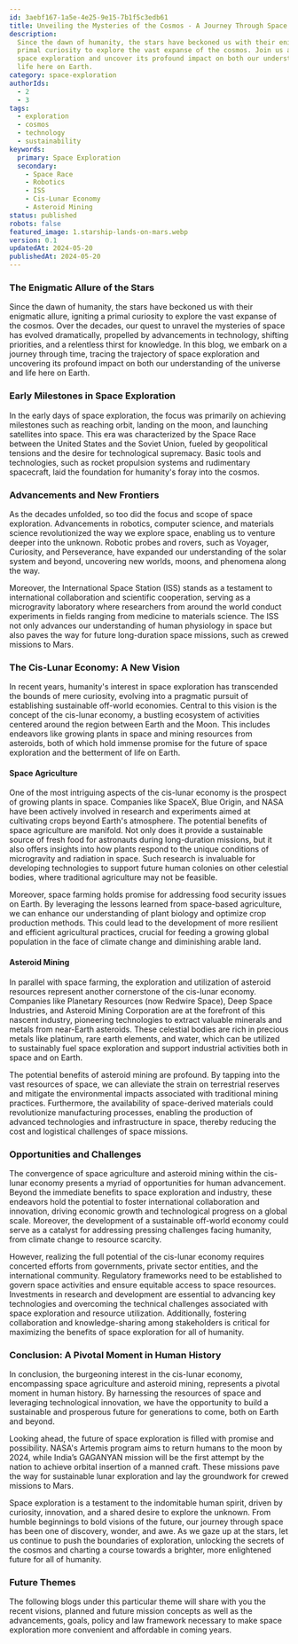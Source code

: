 ```yaml
---
id: 3aebf167-1a5e-4e25-9e15-7b1f5c3edb61
title: Unveiling the Mysteries of the Cosmos - A Journey Through Space Exploration
description:
  Since the dawn of humanity, the stars have beckoned us with their enigmatic allure, igniting a
  primal curiosity to explore the vast expanse of the cosmos. Join us as we trace the trajectory of
  space exploration and uncover its profound impact on both our understanding of the universe and
  life here on Earth.
category: space-exploration
authorIds:
  - 2
  - 3
tags:
  - exploration
  - cosmos
  - technology
  - sustainability
keywords:
  primary: Space Exploration
  secondary:
    - Space Race
    - Robotics
    - ISS
    - Cis-Lunar Economy
    - Asteroid Mining
status: published
robots: false
featured_image: 1.starship-lands-on-mars.webp
version: 0.1
updatedAt: 2024-05-20
publishedAt: 2024-05-20
---
```


### The Enigmatic Allure of the Stars

Since the dawn of humanity, the stars have beckoned us with their enigmatic allure, igniting a
primal curiosity to explore the vast expanse of the cosmos. Over the decades, our quest to unravel
the mysteries of space has evolved dramatically, propelled by advancements in technology, shifting
priorities, and a relentless thirst for knowledge. In this blog, we embark on a journey through
time, tracing the trajectory of space exploration and uncovering its profound impact on both our
understanding of the universe and life here on Earth.

### Early Milestones in Space Exploration

In the early days of space exploration, the focus was primarily on achieving milestones such as
reaching orbit, landing on the moon, and launching satellites into space. This era was characterized
by the Space Race between the United States and the Soviet Union, fueled by geopolitical tensions
and the desire for technological supremacy. Basic tools and technologies, such as rocket propulsion
systems and rudimentary spacecraft, laid the foundation for humanity's foray into the cosmos.

### Advancements and New Frontiers

As the decades unfolded, so too did the focus and scope of space exploration. Advancements in
robotics, computer science, and materials science revolutionized the way we explore space, enabling
us to venture deeper into the unknown. Robotic probes and rovers, such as Voyager, Curiosity, and
Perseverance, have expanded our understanding of the solar system and beyond, uncovering new worlds,
moons, and phenomena along the way.

Moreover, the International Space Station (ISS) stands as a testament to international collaboration
and scientific cooperation, serving as a microgravity laboratory where researchers from around the
world conduct experiments in fields ranging from medicine to materials science. The ISS not only
advances our understanding of human physiology in space but also paves the way for future
long-duration space missions, such as crewed missions to Mars.

### The Cis-Lunar Economy: A New Vision

In recent years, humanity's interest in space exploration has transcended the bounds of mere
curiosity, evolving into a pragmatic pursuit of establishing sustainable off-world economies.
Central to this vision is the concept of the cis-lunar economy, a bustling ecosystem of activities
centered around the region between Earth and the Moon. This includes endeavors like growing plants
in space and mining resources from asteroids, both of which hold immense promise for the future of
space exploration and the betterment of life on Earth.

#### Space Agriculture

One of the most intriguing aspects of the cis-lunar economy is the prospect of growing plants in
space. Companies like SpaceX, Blue Origin, and NASA have been actively involved in research and
experiments aimed at cultivating crops beyond Earth's atmosphere. The potential benefits of space
agriculture are manifold. Not only does it provide a sustainable source of fresh food for astronauts
during long-duration missions, but it also offers insights into how plants respond to the unique
conditions of microgravity and radiation in space. Such research is invaluable for developing
technologies to support future human colonies on other celestial bodies, where traditional
agriculture may not be feasible.

Moreover, space farming holds promise for addressing food security issues on Earth. By leveraging
the lessons learned from space-based agriculture, we can enhance our understanding of plant biology
and optimize crop production methods. This could lead to the development of more resilient and
efficient agricultural practices, crucial for feeding a growing global population in the face of
climate change and diminishing arable land.

#### Asteroid Mining

In parallel with space farming, the exploration and utilization of asteroid resources represent
another cornerstone of the cis-lunar economy. Companies like Planetary Resources (now Redwire
Space), Deep Space Industries, and Asteroid Mining Corporation are at the forefront of this nascent
industry, pioneering technologies to extract valuable minerals and metals from near-Earth asteroids.
These celestial bodies are rich in precious metals like platinum, rare earth elements, and water,
which can be utilized to sustainably fuel space exploration and support industrial activities both
in space and on Earth.

The potential benefits of asteroid mining are profound. By tapping into the vast resources of space,
we can alleviate the strain on terrestrial reserves and mitigate the environmental impacts
associated with traditional mining practices. Furthermore, the availability of space-derived
materials could revolutionize manufacturing processes, enabling the production of advanced
technologies and infrastructure in space, thereby reducing the cost and logistical challenges of
space missions.

### Opportunities and Challenges

The convergence of space agriculture and asteroid mining within the cis-lunar economy presents a
myriad of opportunities for human advancement. Beyond the immediate benefits to space exploration
and industry, these endeavors hold the potential to foster international collaboration and
innovation, driving economic growth and technological progress on a global scale. Moreover, the
development of a sustainable off-world economy could serve as a catalyst for addressing pressing
challenges facing humanity, from climate change to resource scarcity.

However, realizing the full potential of the cis-lunar economy requires concerted efforts from
governments, private sector entities, and the international community. Regulatory frameworks need to
be established to govern space activities and ensure equitable access to space resources.
Investments in research and development are essential to advancing key technologies and overcoming
the technical challenges associated with space exploration and resource utilization. Additionally,
fostering collaboration and knowledge-sharing among stakeholders is critical for maximizing the
benefits of space exploration for all of humanity.

### Conclusion: A Pivotal Moment in Human History

In conclusion, the burgeoning interest in the cis-lunar economy, encompassing space agriculture and
asteroid mining, represents a pivotal moment in human history. By harnessing the resources of space
and leveraging technological innovation, we have the opportunity to build a sustainable and
prosperous future for generations to come, both on Earth and beyond.

Looking ahead, the future of space exploration is filled with promise and possibility. NASA's
Artemis program aims to return humans to the moon by 2024, while India’s GAGANYAN mission will be
the first attempt by the nation to achieve orbital insertion of a manned craft. These missions pave
the way for sustainable lunar exploration and lay the groundwork for crewed missions to Mars.

Space exploration is a testament to the indomitable human spirit, driven by curiosity, innovation,
and a shared desire to explore the unknown. From humble beginnings to bold visions of the future,
our journey through space has been one of discovery, wonder, and awe. As we gaze up at the stars,
let us continue to push the boundaries of exploration, unlocking the secrets of the cosmos and
charting a course towards a brighter, more enlightened future for all of humanity.

### Future Themes

The following blogs under this particular theme will share with you the recent visions, planned and
future mission concepts as well as the advancements, goals, policy and law framework necessary to
make space exploration more convenient and affordable in coming years.
